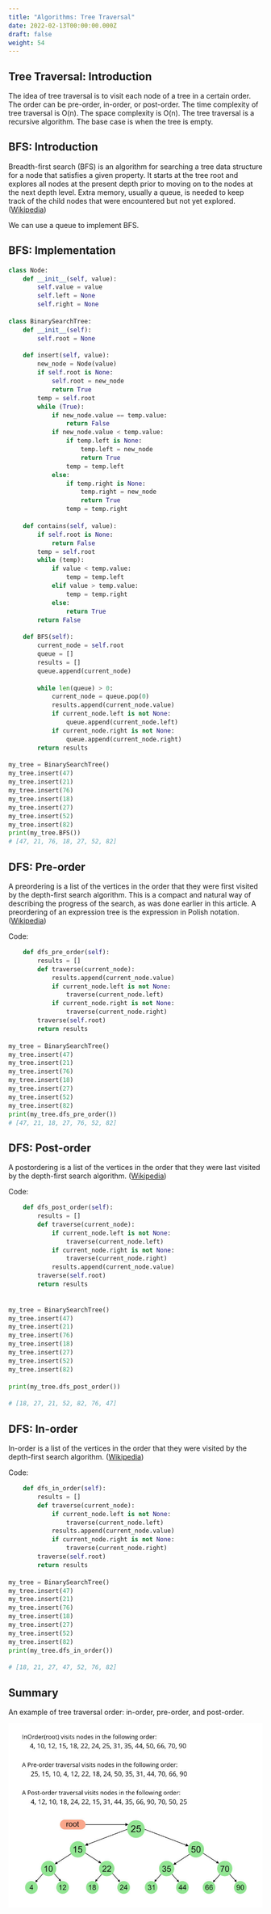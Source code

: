 ```yaml
---
title: "Algorithms: Tree Traversal"
date: 2022-02-13T00:00:00.000Z
draft: false
weight: 54
---
```


## Tree Traversal: Introduction

The idea of tree traversal is to visit each node of a tree in a certain order. The order can be pre-order, in-order, or post-order. The time complexity of tree traversal is O(n). The space complexity is O(n). The tree traversal is a recursive algorithm. The base case is when the tree is empty.

## BFS: Introduction

Breadth-first search (BFS) is an algorithm for searching a tree data structure for a node that satisfies a given property. It starts at the tree root and explores all nodes at the present depth prior to moving on to the nodes at the next depth level. Extra memory, usually a queue, is needed to keep track of the child nodes that were encountered but not yet explored. ([Wikipedia](https://en.wikipedia.org/wiki/Breadth-first_search))

We can use a queue to implement BFS.

## BFS: Implementation

```python
class Node:
    def __init__(self, value):
        self.value = value
        self.left = None
        self.right = None
        
class BinarySearchTree:
    def __init__(self):
        self.root = None

    def insert(self, value):
        new_node = Node(value)
        if self.root is None:
            self.root = new_node
            return True
        temp = self.root
        while (True):
            if new_node.value == temp.value:
                return False
            if new_node.value < temp.value:
                if temp.left is None:
                    temp.left = new_node
                    return True
                temp = temp.left
            else: 
                if temp.right is None:
                    temp.right = new_node
                    return True
                temp = temp.right

    def contains(self, value):
        if self.root is None:
            return False
        temp = self.root
        while (temp):
            if value < temp.value:
                temp = temp.left
            elif value > temp.value:
                temp = temp.right
            else:
                return True
        return False
  
    def BFS(self):
        current_node = self.root
        queue = []
        results = []
        queue.append(current_node)

        while len(queue) > 0:
            current_node = queue.pop(0)
            results.append(current_node.value)
            if current_node.left is not None:
                queue.append(current_node.left)
            if current_node.right is not None:
                queue.append(current_node.right)
        return results

my_tree = BinarySearchTree()
my_tree.insert(47)
my_tree.insert(21)
my_tree.insert(76)
my_tree.insert(18)
my_tree.insert(27)
my_tree.insert(52)
my_tree.insert(82)
print(my_tree.BFS())
# [47, 21, 76, 18, 27, 52, 82]
```

## DFS: Pre-order

A preordering is a list of the vertices in the order that they were first visited by the depth-first search algorithm. This is a compact and natural way of describing the progress of the search, as was done earlier in this article. A preordering of an expression tree is the expression in Polish notation. ([Wikipedia](https://en.wikipedia.org/wiki/Depth-first_search))

Code:

```python
    def dfs_pre_order(self):
        results = []
        def traverse(current_node):
            results.append(current_node.value)
            if current_node.left is not None:
                traverse(current_node.left)
            if current_node.right is not None:
                traverse(current_node.right)
        traverse(self.root)
        return results

my_tree = BinarySearchTree()
my_tree.insert(47)
my_tree.insert(21)
my_tree.insert(76)
my_tree.insert(18)
my_tree.insert(27)
my_tree.insert(52)
my_tree.insert(82)
print(my_tree.dfs_pre_order())
# [47, 21, 18, 27, 76, 52, 82]
```

## DFS: Post-order

A postordering is a list of the vertices in the order that they were last visited by the depth-first search algorithm. ([Wikipedia](https://en.wikipedia.org/wiki/Depth-first_search))

Code:

```python
    def dfs_post_order(self):
        results = []
        def traverse(current_node):
            if current_node.left is not None:
                traverse(current_node.left)
            if current_node.right is not None:
                traverse(current_node.right)
            results.append(current_node.value)
        traverse(self.root)
        return results


my_tree = BinarySearchTree()
my_tree.insert(47)
my_tree.insert(21)
my_tree.insert(76)
my_tree.insert(18)
my_tree.insert(27)
my_tree.insert(52)
my_tree.insert(82)

print(my_tree.dfs_post_order())

# [18, 27, 21, 52, 82, 76, 47]
```

## DFS: In-order

In-order is a list of the vertices in the order that they were visited by the depth-first search algorithm. ([Wikipedia](https://en.wikipedia.org/wiki/Depth-first_search))

Code:

```python
    def dfs_in_order(self):
        results = []
        def traverse(current_node):
            if current_node.left is not None:
                traverse(current_node.left)
            results.append(current_node.value) 
            if current_node.right is not None:
                traverse(current_node.right)          
        traverse(self.root)
        return results

my_tree = BinarySearchTree()
my_tree.insert(47)
my_tree.insert(21)
my_tree.insert(76)
my_tree.insert(18)
my_tree.insert(27)
my_tree.insert(52)
my_tree.insert(82)
print(my_tree.dfs_in_order())

# [18, 21, 27, 47, 52, 76, 82]
```

## Summary

An example of tree traversal order: in-order, pre-order, and post-order.

![tree traversal order](/images/Preorder-from-Inorder-and-Postorder-traversals.jpg)